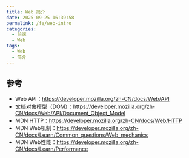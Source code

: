 ```yaml
---
title: Web 简介
date: 2025-09-25 16:39:58
permalink: /fe/web-intro
categories:
  - 前端
  - Web
tags:
  - Web
  - 简介
---
```


## 参考

- Web API：https://developer.mozilla.org/zh-CN/docs/Web/API
- 文档对象模型（DOM）：https://developer.mozilla.org/zh-CN/docs/Web/API/Document_Object_Model
- MDN HTTP：https://developer.mozilla.org/zh-CN/docs/Web/HTTP
- MDN Web机制：https://developer.mozilla.org/zh-CN/docs/Learn/Common_questions/Web_mechanics
- MDN Web性能：https://developer.mozilla.org/zh-CN/docs/Learn/Performance
